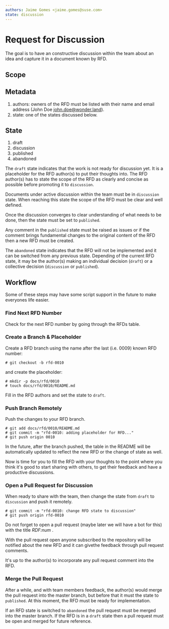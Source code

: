 ```yaml
---
authors: Jaime Gomes <jaime.gomes@suse.com>
state: discussion
---
```


# Request for Discussion

The goal is to have an constructive discussion within the team about an idea and capture it in a
document known by RFD.

## Scope

## Metadata

1. authors: owners of the RFD must be listed with their name and email address
(John Doe <john.doe@wonder.land>).
2. state: one of the states discussed below.

## State

1. draft
2. discussion
3. published
4. abandoned

The ```draft``` state indicates that the work is not ready for discussion yet. It is a placeholder
for the RFD author(s) to put their thoughts into.
The RFD author(s) has to state the scope of the RFD as clearly and concise as possible before
promoting it to ```discussion```.

Documents under active discussion within the team must be in ```discussion``` state. When reaching
this state the scope of the RFD must be clear and well defined.

Once the discussion converges to clear understanding of what needs to be done, then the state must
be set to ```published```.

Any comment in the ```published``` state must be raised as issues or if the comment brings
fundamental changes to the original content of the RFD then a new RFD must be created.

The ```abandoned``` state indicates that the RFD will not be implemented and it can be switched from
any previous state. Depending of the current RFD state, it may be the author(s) making an individual
decision (```draft```) or a collective decision (```discussion``` or ```published```).

## Workflow

Some of these steps may have some script support in the future to make everyones life easier.

### Find Next RFD Number

Check for the next RFD number by going through the RFDs table.

### Create a Branch & Placeholder

Create a RFD branch using the name after the last (i.e. 0009) known RFD number:

``` shell
# git checkout -b rfd-0010
```

and create the placeholder:

``` shell
# mkdir -p docs/rfd/0010
# touch docs/rfd/0010/README.md
```

Fill in the RFD authors and set the state to ```draft```.

### Push Branch Remotely

Push the changes to your RFD branch.

``` shell
# git add docs/rfd/0010/README.md
# git commit -m "rfd-0010: adding placeholder for RFD..."
# git push origin 0010
```

In the future, after the branch pushed, the table in the README will be automatically updated to
reflect the new RFD or the change of state as well.

Now is time for you to fill the RFD with your thoughts to the point where you think it's good to
start sharing with others, to get their feedback and have a productive discussions.

### Open a Pull Request for Discussion

When ready to share with the team, then change the state from ```draft``` to ```discussion```
and push it remotely.

```shell
# git commit -m "rfd-0010: change RFD state to discussion"
# git push origin rfd-0010
```

Do not forget to open a pull request (maybe later we will have a bot for this) with the title
_RDF:num_ .

With the pull request open anyone subscribed to the repository will be notified about the new RFD
and it can givethe feedback through pull request comments.

It's up to the author(s) to incorporate any pull request comment into the RFD.

### Merge the Pull Request

After a while, and with team members feedback, the author(s) would merge the pull request into the
master branch, but before that it must the state to ```published```. At this moment, the RFD must be
ready for implementation.

If an RFD state is switched to ```abandoned``` the pull request must be merged into the master
branch. If the RFD is in a ```draft``` state then a pull request must be open and merged for future reference.


